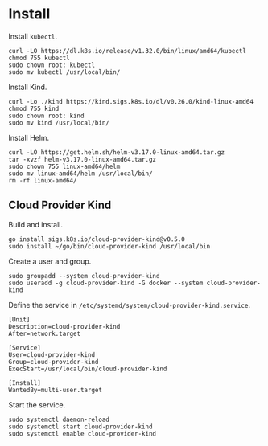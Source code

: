# Install

Install `kubectl`.

    curl -LO https://dl.k8s.io/release/v1.32.0/bin/linux/amd64/kubectl
    chmod 755 kubectl
    sudo chown root: kubectl
    sudo mv kubectl /usr/local/bin/

Install Kind.

    curl -Lo ./kind https://kind.sigs.k8s.io/dl/v0.26.0/kind-linux-amd64
    chmod 755 kind
    sudo chown root: kind
    sudo mv kind /usr/local/bin/

Install Helm.

    curl -LO https://get.helm.sh/helm-v3.17.0-linux-amd64.tar.gz
    tar -xvzf helm-v3.17.0-linux-amd64.tar.gz
    sudo chown 755 linux-amd64/helm
    sudo mv linux-amd64/helm /usr/local/bin/
    rm -rf linux-amd64/

## Cloud Provider Kind

Build and install.

    go install sigs.k8s.io/cloud-provider-kind@v0.5.0
    sudo install ~/go/bin/cloud-provider-kind /usr/local/bin

Create a user and group.

    sudo groupadd --system cloud-provider-kind
    sudo useradd -g cloud-provider-kind -G docker --system cloud-provider-kind

Define the service in `/etc/systemd/system/cloud-provider-kind.service`.

    [Unit]
    Description=cloud-provider-kind
    After=network.target

    [Service]
    User=cloud-provider-kind
    Group=cloud-provider-kind
    ExecStart=/usr/local/bin/cloud-provider-kind

    [Install]
    WantedBy=multi-user.target

Start the service.

    sudo systemctl daemon-reload
    sudo systemctl start cloud-provider-kind
    sudo systemctl enable cloud-provider-kind
